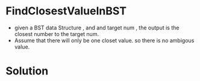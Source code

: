 # FindClosestValueInBST
  - given a BST data Structure , and and target num , the output is the closest number to the target num.
  - Assume that there will only be one closet value. so there is no ambigous value.
# Solution 
